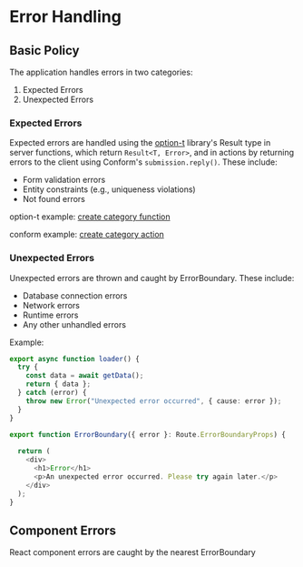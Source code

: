 # Error Handling

## Basic Policy

The application handles errors in two categories:

1. Expected Errors
2. Unexpected Errors

### Expected Errors

Expected errors are handled using the [option-t](https://github.com/option-t/option-t) library's Result type in server functions, which return `Result<T, Error>`, and in actions by returning errors to the client using Conform's `submission.reply()`. These include:

- Form validation errors
- Entity constraints (e.g., uniqueness violations)
- Not found errors

option-t example: [create category function](/app/features/categories/shared/server/create-category.ts)

conform example: [create category action](/app/features/categories/new/action.ts)

### Unexpected Errors

Unexpected errors are thrown and caught by ErrorBoundary. These include:

- Database connection errors
- Network errors
- Runtime errors
- Any other unhandled errors

Example:

```ts
export async function loader() {
  try {
    const data = await getData();
    return { data };
  } catch (error) {
    throw new Error("Unexpected error occurred", { cause: error });
  }
}

export function ErrorBoundary({ error }: Route.ErrorBoundaryProps) {
  
  return (
    <div>
      <h1>Error</h1>
      <p>An unexpected error occurred. Please try again later.</p>
    </div>
  );
}
```

## Component Errors

React component errors are caught by the nearest ErrorBoundary
